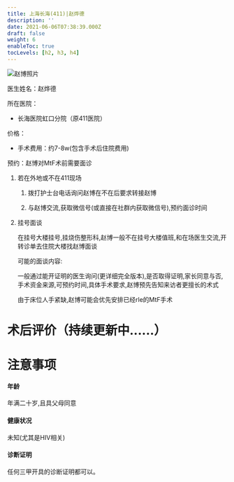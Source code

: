 ```yaml
---
title: 上海长海(411)|赵烨德
description: ''
date: 2021-06-06T07:38:39.000Z
draft: false
weight: 6
enableToc: true
tocLevels: [h2, h3, h4]
---
```


![赵博照片](images/doctor/zhao-yede.jpg)

医生姓名：赵烨德

所在医院：

-   长海医院虹口分院（原411医院）

价格：

-   手术费用：约7-8w(包含手术后住院费用)

预约：赵博对MtF术前需要面诊

1.  若在外地或不在411现场

    1.  拨打护士台电话询问赵博在不在后要求转接赵博

    2.  与赵博交流,获取微信号(或直接在社群内获取微信号),预约面诊时间

2.  挂号面谈

    在挂号大楼挂号,挂烧伤整形科,赵博一般不在挂号大楼值班,和在场医生交流,开转诊单去住院大楼找赵博面谈

    可能的面谈内容:

    ​一般通过能开证明的医生询问(更详细完全版本),是否取得证明,家长同意与否,手术资金来源,可预约时间,具体手术要求,赵博预先告知来访者更擅长的术式

    由于床位人手紧缺,赵博可能会优先安排已经rle的MtF手术

# 术后评价（持续更新中......）

# 注意事项

#### 年龄

年满二十岁,且具父母同意

#### 健康状况

未知(尤其是HIV相关)

#### 诊断证明

任何三甲开具的诊断证明都可以。
